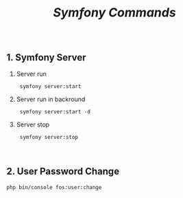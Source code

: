 # <p align="center">**_Symfony Commands_**</p>
<br>

## **1. Symfony Server**

1. Server run    

        symfony server:start
2. Server run in backround

        symfony server:start -d
3. Server stop

        symfony server:stop
<br>

## **2. User Password Change**

    php bin/console fos:user:change
<br>

